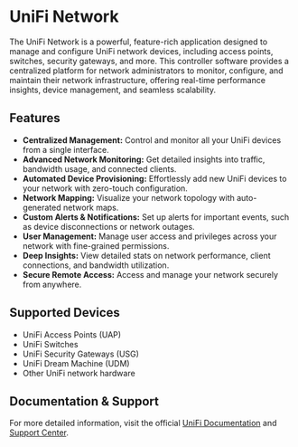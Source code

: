 # UniFi Network

The UniFi Network is a powerful, feature-rich application designed to manage and configure UniFi network devices, including access points, switches, security gateways, and more. This controller software provides a centralized platform for network administrators to monitor, configure, and maintain their network infrastructure, offering real-time performance insights, device management, and seamless scalability.

## Features

- **Centralized Management:** Control and monitor all your UniFi devices from a single interface.
- **Advanced Network Monitoring:** Get detailed insights into traffic, bandwidth usage, and connected clients.
- **Automated Device Provisioning:** Effortlessly add new UniFi devices to your network with zero-touch configuration.
- **Network Mapping:** Visualize your network topology with auto-generated network maps.
- **Custom Alerts & Notifications:** Set up alerts for important events, such as device disconnections or network outages.
- **User Management:** Manage user access and privileges across your network with fine-grained permissions.
- **Deep Insights:** View detailed stats on network performance, client connections, and bandwidth utilization.
- **Secure Remote Access:** Access and manage your network securely from anywhere.

## Supported Devices

- UniFi Access Points (UAP)
- UniFi Switches
- UniFi Security Gateways (USG)
- UniFi Dream Machine (UDM)
- Other UniFi network hardware

## Documentation & Support

For more detailed information, visit the official [UniFi Documentation](https://help.ui.com/) and [Support Center](https://www.ui.com/support/).
